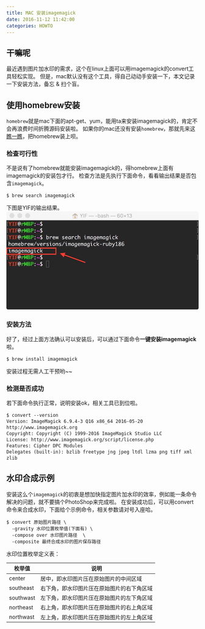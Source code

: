 ```yaml
---
title: MAC 安装imagemagick
date: 2016-11-12 11:42:00
categories: HOWTO
---
```


## 干嘛呢
最近遇到图片加水印的需求，这个在linux上面可以用imagemagick的convert工具轻松实现。
但是，mac默认没有这个工具，得自己动动手安装一下，本文记录一下安装方法，备忘 & 扫个盲。

<!--more-->


## 使用homebrew安装
`homebrew`就是mac下面的apt-get、yum，能用ta来安装imagemagick的，肯定不会再浪费时间折腾源码安装啦。
如果你的mac还没有安装`homebrew`，那就先来这[瞧一瞧](http://brew.sh/)，把homebrew装上呗。

### 检查可行性
不是说有了homebrew就能安装imagemagick的，得homebrew上面有imagemagick的安装包才行。
检查方法是先执行下面命令，看看输出结果是否包含`imagemagick`。
```
$ brew search imagemagick
```
下图是YIF的输出结果。
![image](/uploads/brew-search-imagemagick.jpg)

### 安装方法
好了，经过上面方法确认可以安装后，可以通过下面命令**一键安装imagemagick**啦。
```
$ brew install imagemagick
```
安装过程无需人工干预哟~~

### 检测是否成功
若下面命令执行正常，说明安装ok，相关工具已到位啦。
```
$ convert --version
Version: ImageMagick 6.9.4-3 Q16 x86_64 2016-05-20 http://www.imagemagick.org
Copyright: Copyright (C) 1999-2016 ImageMagick Studio LLC
License: http://www.imagemagick.org/script/license.php
Features: Cipher DPC Modules
Delegates (built-in): bzlib freetype jng jpeg ltdl lzma png tiff xml zlib
```

## 水印合成示例
安装这么个`imagemagick`的初衷是想加快指定图片加水印的效率，例如能一条命令解决的问题，就不要搞个PhotoShop来完成啦。
在安装成功后，可以用convert命令来合成水印，下面给个示例命令，相关参数请对号入座哈。
```
$ convert 原始图片路径 \
  -gravity 水印位置枚举值(下面有) \
  -compose over 水印图片路径  \
  -composite 最终合成水印的图片保存路径
```

水印位置枚举定义表：

| 枚举值 | 说明 |
| ----- | --- |
| center | 居中，即水印图片压在原始图片的中间区域 |
| southeast | 右下角，即水印图片压在原始图片的右下角区域 |
| southwast | 左下角，即水印图片压在原始图片的左下角区域 |
| northeast | 右上角，即水印图片压在原始图片的右上角区域 |
| northwast | 左上角，即水印图片压在原始图片的左上角区域 |
